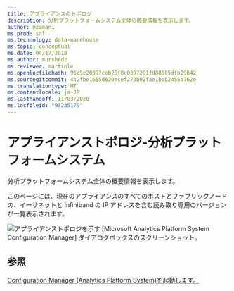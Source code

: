 ```yaml
---
title: アプライアンスのトポロジ
description: 分析プラットフォームシステム全体の概要情報を表示します。
author: mzaman1
ms.prod: sql
ms.technology: data-warehouse
ms.topic: conceptual
ms.date: 04/17/2018
ms.author: murshedz
ms.reviewer: martinle
ms.openlocfilehash: 95c5e20097ceb25f8c0897201fd88505dfb29642
ms.sourcegitcommit: 442fbe1655d629ecef273b02fae1beb2455a762e
ms.translationtype: MT
ms.contentlocale: ja-JP
ms.lasthandoff: 11/03/2020
ms.locfileid: "93235179"
---
```

# <a name="appliance-topology---analytics-platform-system"></a>アプライアンストポロジ-分析プラットフォームシステム
分析プラットフォームシステム全体の概要情報を表示します。  
  
このページには、現在のアプライアンスのすべてのホストとファブリックノードの、イーサネットと Infiniband の IP アドレスを含む読み取り専用のバージョンが一覧表示されます。  
  
![アプライアンストポロジを示す [Microsoft Analytics Platform System Configuration Manager] ダイアログボックスのスクリーンショット。](./media/appliance-topology/SQL_Server_PDW_DWConfig_ApplTop.png "SQL_Server_PDW_DWConfig_ApplTop")  
  
## <a name="see-also"></a>参照  
[Configuration Manager &#40;Analytics Platform System&#41;を起動します。 ](launch-the-configuration-manager.md)  
  
